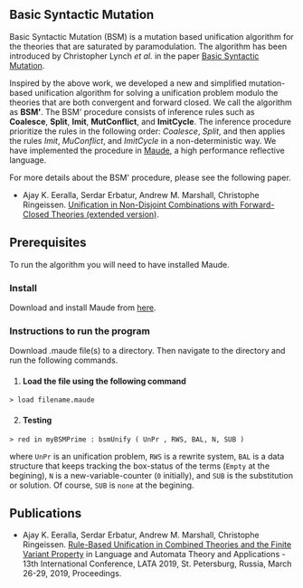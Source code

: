 
## Basic Syntactic Mutation

Basic Syntactic Mutation (BSM) is a mutation based unification algorithm for the theories that are saturated by paramodulation. The algorithm has been introduced by Christopher Lynch *et al.* in the paper [Basic Syntactic Mutation](http://people.clarkson.edu/~clynch/PAPERS/bsm.ps).

Inspired by the above work, we developed a new and simplified mutation-based unification algorithm for solving a unification problem modulo the theories that are both convergent and forward closed.
We call the algorithm as **BSM'**.
The BSM' procedure consists of inference rules such as **Coalesce**, **Split**, **Imit**, **MutConflict**, and **ImitCycle**. The inference procedure prioritize the rules in the following order: *Coalesce*, *Split*, and then applies the rules *Imit*, *MuConflict*, and *ImitCycle* in a non-deterministic way.
We have implemented the procedure in [Maude](http://maude.cs.illinois.edu/), a high performance reflective language.

For more details about the BSM' procedure, please see the following paper.
* Ajay K. Eeralla, Serdar Erbatur, Andrew M. Marshall, Christophe Ringeissen. [Unification in Non-Disjoint Combinations with Forward-Closed Theories (extended version)](http://members.loria.fr/CRingeissen/files/papers/combi-fc.pdf).


## Prerequisites 
To run the algorithm you will need to have installed Maude. 

### Install 
Download and install Maude from [here](http://maude.cs.illinois.edu/w/index.php?title=The_Maude_System).

### Instructions to run the program 

Download .maude file(s) to a directory. Then navigate to the directory and run the following commands.

1. #### Load the file using the following command 

 ``` 
 > load filename.maude 
 ```

2. #### Testing 

 ```
 > red in myBSMPrime : bsmUnify ( UnPr , RWS, BAL, N, SUB ) 
 ```
 
 where `UnPr` is an unification problem, `RWS` is a rewrite system, `BAL` is a data structure that keeps tracking the box-status of the terms (`Empty` at the begining), `N` is a new-variable-counter (`0` initially), and `SUB` is the substitution or solution. Of course, `SUB` is `none` at the begining.

<!---## Tested Results --->

<!---Unification Problem | Rewrite System | Solution | Real Time (ms)
------------ | ------------- | ------------- | ------------- 
`'f['x:Nat , 'y:Nat]  =? 'y:Nat`| `emptyrs` | `fail` | `0` --->

 ## Publications

* Ajay K. Eeralla, Serdar Erbatur, Andrew M. Marshall, Christophe Ringeissen. [Rule-Based Unification in Combined Theories and the Finite Variant Property](https://link.springer.com/chapter/10.1007/978-3-030-13435-8_26) in Language and Automata Theory and Applications - 13th International Conference, LATA 2019, St. Petersburg, Russia, March 26-29, 2019, Proceedings.

<!---## Authors
* Ajay Kumar Eeralla, University of Missouri-Columbia (USA)
* Serdar Erbatur, Ludwig-Maximilians-Universitat Munchen (Germany)
* Andrew M. Marshall, University of Mary Washington (USA)
* Christophe Ringeissen, Universite de Lorraine, CNRS, Inria, LORIA (France)--->

